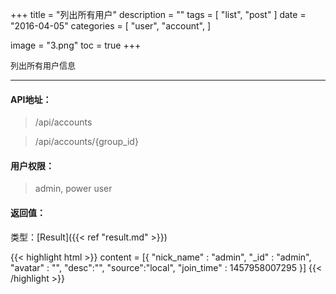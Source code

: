 +++
title = "列出所有用户"
description = ""
tags = [
    "list",
    "post"
]
date = "2016-04-05"
categories = [
    "user",
    "account",
]

image = "3.png"
toc = true
+++

<font size=2>列出所有用户信息</font>
***

#### API地址：

> /api/accounts

> /api/accounts/{group_id}

#### 用户权限：

> admin, power user


#### 返回值：

类型：[Result]({{< ref "result.md" >}})

{{< highlight html >}}
content = [{
    "nick_name" : "admin",
    "_id" : "admin",
    "avatar" : "",
    "desc":"",
    "source":"local",
    "join_time" : 1457958007295
}]
{{< /highlight >}}